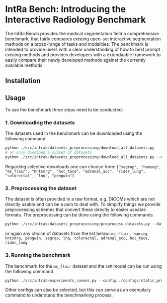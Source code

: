 # **IntRa** Bench: Introducing the **Int**eractive **Ra**diology Benchmark
The IntRa Bench provides the medical segmentation field a comprehensive benchmark, that fairly compares existing open-set interactive segmentation methods on a broad-range of tasks and modalities.
The benchmark is intended to provide users with a clear understanding of how to best prompt existing methods and provides developers with a extendaable framework to easily compare their newly developed methods against the currently available methods.


## Installation


## Usage
To use the benchmark three steps need to be conducted:
### 1. Downloading the datasets
The datasets used in the benchmark can be downloaded using the following command:

```python
python ./src/intrab/datasets_preprocessing/download_all_datasets.py
# or only download a subset of datasets
python ./src/intrab/datasets_preprocessing/download_all_datasets.py --datasets ms_flair hanseg # can be multiple
```

Regarding selective downloads one can choose from:
  `["segrap", "hanseg", "ms_flair", "hntsmrg", "hcc_tace", "adrenal_acc", "rider_lung", "colorectal", "lnq", "pengwin"]`

### 2. Preprocessing the dataset
The dataset is often provided in a raw format, e.g. DICOMs which are not directly usable and can be a pain to deal with. To simplify things we provide preprocessing schemes that convert these directly to easier useable formats. The preprocessing can be done using the following commands.

```python
python ./src/intrab/datasets_preprocessing/preprocess_datasets.py --datasets ms_flair hanseg  # can be multiple
```

or again any choice of datasets from the list below:
`ms_flair, hanseg, hntsmrg, pengwin, segrap, lnq, colorectal, adrenal_acc, hcc_tace, rider_lung`

### 3. Running the benchmark
The benchmark for the `ms_flair` dataset and the `SAM` model can be run using the following command.

```python
python ./src/intrab/experiments_runner.py --config ./configs/static_prompt_SAMNORM_D1.yaml
```

Other configs can also be selected, but this can serve as an exemplary command to understand the benchmarking process.
